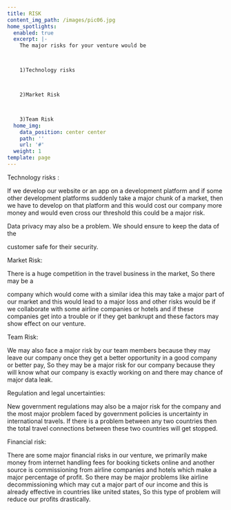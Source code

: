 ```yaml
---
title: RISK
content_img_path: /images/pic06.jpg
home_spotlights:
  enabled: true
  excerpt: |-
    The major risks for your venture would be



    1)Technology risks



    2)Market Risk



    3)Team Risk
  home_img:
    data_position: center center
    path: ''
    url: '#'
  weight: 1
template: page
---
```

Technology risks :

If we develop our website or an app on a development platform and if some other development platforms suddenly take a major chunk of a market, then we have to  develop on that platform and this would cost our company more money and would even cross our threshold this could be a major risk.

Data privacy may also be a problem. We should ensure to keep the data of the

customer safe for their security.

Market Risk:

There is a huge competition in the travel business in the market, So there may be a

company which would come with a similar idea this may take a major part of our market and this would lead to a major loss and other risks would be if we collaborate with some airline companies or hotels and if these companies get into a trouble or if they get bankrupt and these factors may show effect on our venture.

Team Risk:

We may also face a major risk by our team members because they may leave our company once they get a better opportunity in a good company or better pay, So they may be a major risk for our company because they will know what our company is exactly working on and there may chance of major data leak.

Regulation and legal uncertainties:

 New government regulations may also be a major risk for the company and the most major problem faced by government policies is uncertainty in international travels. If there is a problem between any two countries then the total travel connections between these two countries will get stopped.

Financial risk:

There are some major financial risks in our venture, we primarily make money from internet handling fees for booking tickets online and another source is commissioning from airline companies and hotels which make a major percentage of profit. So there may be major problems like airline decommissioning which may cut a major part of our income and this is already effective in countries like united states, So this type of problem will reduce our profits drastically.
